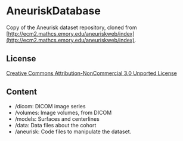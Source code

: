 # AneuriskDatabase
Copy of the Aneurisk dataset repository, cloned from  [http://ecm2.mathcs.emory.edu/aneuriskweb/index](http://ecm2.mathcs.emory.edu/aneuriskweb/index). 


## License
[Creative Commons Attribution-NonCommercial 3.0 Unported License](http://creativecommons.org/licenses/by-nc/3.0/)


## Content
  * /dicom: DICOM image series
  * /volumes: Image volumes, from DICOM
  * /models: Surfaces and centerlines
  * /data: Data files about the cohort
  * /aneurisk: Code files to manipulate the dataset.
  
